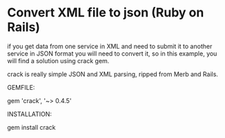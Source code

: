 # Convert XML file to json (Ruby on Rails)

if you get data from one service in XML and need to submit it to another service in JSON format you will need to convert it,
so in this example, you will find a solution using crack gem.

crack is really simple JSON and XML parsing, ripped from Merb and Rails.

GEMFILE:

gem 'crack', '~> 0.4.5'

INSTALLATION:

gem install crack
